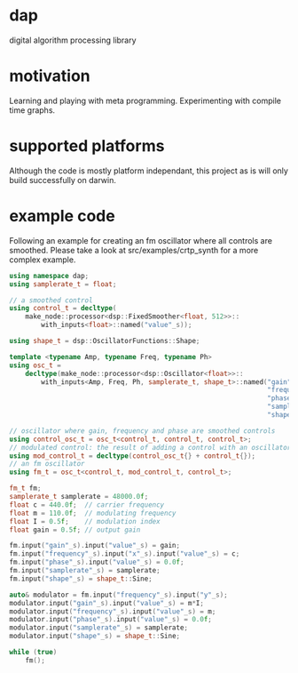# dap
digital algorithm processing library

# motivation
Learning and playing with meta programming. Experimenting with compile time graphs.

# supported platforms
Although the code is mostly platform independant, this project as is will only build successfully on darwin.

# example code
Following an example for creating an fm oscillator where all controls are smoothed.  Please take a look at src/examples/crtp_synth for a more complex example.

```cpp
using namespace dap;
using samplerate_t = float;

// a smoothed control
using control_t = decltype(
    make_node::processor<dsp::FixedSmoother<float, 512>>::
        with_inputs<float>::named("value"_s));

using shape_t = dsp::OscillatorFunctions::Shape;

template <typename Amp, typename Freq, typename Ph>
using osc_t =
    decltype(make_node::processor<dsp::Oscillator<float>>::
        with_inputs<Amp, Freq, Ph, samplerate_t, shape_t>::named("gain"_s,
                                                                 "frequency"_s,
                                                                 "phase"_s,
                                                                 "samplerate"_s,
                                                                 "shape"_s));

// oscillator where gain, frequency and phase are smoothed controls
using control_osc_t = osc_t<control_t, control_t, control_t>;
// modulated control: the result of adding a control with an oscillator
using mod_control_t = decltype(control_osc_t{} + control_t{});
// an fm oscillator
using fm_t = osc_t<control_t, mod_control_t, control_t>;

fm_t fm;
samplerate_t samplerate = 48000.0f;
float c = 440.0f;  // carrier frequency
float m = 110.0f;  // modulating frequency
float I = 0.5f;    // modulation index
float gain = 0.5f; // output gain

fm.input("gain"_s).input("value"_s) = gain;
fm.input("frequency"_s).input("x"_s).input("value"_s) = c;
fm.input("phase"_s).input("value"_s) = 0.0f;
fm.input("samplerate"_s) = samplerate;
fm.input("shape"_s) = shape_t::Sine;

auto& modulator = fm.input("frequency"_s).input("y"_s);
modulator.input("gain"_s).input("value"_s) = m*I;
modulator.input("frequency"_s).input("value"_s) = m;
modulator.input("phase"_s).input("value"_s) = 0.0f;
modulator.input("samplerate"_s) = samplerate;
modulator.input("shape"_s) = shape_t::Sine;

while (true)
    fm();
```
